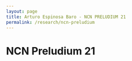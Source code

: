 ```yaml
---
layout: page
title: Arturo Espinosa Baro - NCN PRELUDIUM 21
permalink: /research/ncn-preludium
---
```

# NCN Preludium 21